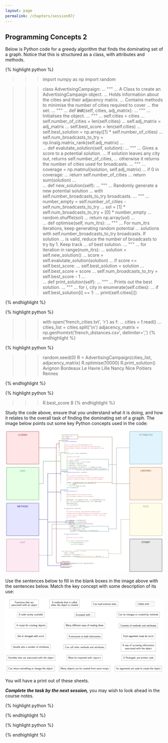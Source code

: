 ```yaml
---
layout: page
permalink: /chapters/session07/
---
```


## Programming Concepts 2

Below is Python code for a greedy algorithm that finds the dominating set of a graph. Notice that this is structured as a class, with attributes and methods.

{% highlight python %}
>>> import numpy as np
>>> import random

>>> class AdvertisingCampaign:
...     """
...     A Class to create an AdvertisingCampaign object.
...     Holds information about the cities and their adjacency matrix.
...     Contains methods to minimise the number of cities required to cover
...     the set.
...     """
...     def __init__(self, cities, adj_matrix):
...         """
...         Initialises the object.
...         """
...         self.cities = cities
...         self.number_of_cities = len(self.cities)
...         self.adj_matrix = adj_matrix
...         self.best_score = len(self.cities)
...         self.best_solution = np.array([1] *  self.number_of_cities)
...         self.num_broadcasts_to_try = np.linalg.matrix_rank(self.adj_matrix)
...     
...     def evalutate_solution(self, solution):
...         """
...         Gives a score to a potential solution.
...         If solution leaves any city out, returns self.number_of_cities,
...         otherwise it returns the number of cities used for broadcasts.
...         """
...         coverage = np.matmul(solution, self.adj_matrix)
...         if 0 in coverage:
...             return self.number_of_cities
...         return sum(solution)
...     
...     def new_solution(self):
...         """
...         Randomly generate a new potential solution
...         with self.number_broadcasts_to_try broadcasts.
...         """
...         number_empty = self.number_of_cities - self.num_broadcasts_to_try
...         sol = [1] * self.num_broadcasts_to_try + [0] * number_empty
...         random.shuffle(sol)
...         return np.array(sol)
...     
...     def optimise(self, num_itrs):
...         """
...         For num_itrs iterations, keep generating random potential
...         solutions with self.number_broadcasts_to_try broadcasts. If solution
...         is valid, reduce the number of broadcasts to try by 1. Keep track
...         of best solution.
...         """
...         for iteration in range(num_itrs):
...             solution = self.new_solution()
...             score = self.evalutate_solution(solution)
...             if score <= self.best_score:
...                 self.best_solution = solution
...                 self.best_score = score
...                 self.num_broadcasts_to_try = self.best_score - 1
...     
...     def print_solution(self):
...         """
...         Prints out the best solution.
...         """
...         for i, city in enumerate(self.cities):
...             if self.best_solution[i] == 1:
...                 print(self.cities[i])

{% endhighlight %}

{% highlight python %}
>>> with open('french_cities.txt', 'r') as f:
...     cities = f.read()
...     cities_list = cities.split('\n')
>>> adjacency_matrix = np.genfromtxt('french_distances.csv', delimiter=',')
{% endhighlight %}

{% highlight python %}
>>> random.seed(0)
>>> R = AdvertisingCampaign(cities_list, adjacency_matrix)
>>> R.optimise(10000)
>>> R.print_solution()
Avignon
Bordeaux
Le Havre
Lille
Nancy
Nice
Poitiers
Rennes

{% endhighlight %}

{% highlight python %}
>>> R.best_score
8
{% endhighlight %}

Study the code above, ensure that you understand what it is doing, and how it relates to the overall task of finding the dominating set of a graph. The image below points out some key Python concepts used in the code:

![](/assets/concepts2-diagram-blank.svg)

Use the sentences below to fill in the blank boxes in the image above with the sentences below. Match the key concept with some description of its use:

![](/assets/concepts2-diagram-sentences.svg)

You will have a print out of these sheets.

***Complete the task by the next session,*** you may wish to look ahead in the course notes.

{% highlight python %}

{% endhighlight %}

{% highlight python %}

{% endhighlight %}

